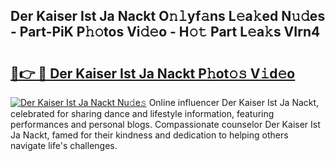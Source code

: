 ## Der Kaiser Ist Ja Nackt O𝚗𝚕yf𝚊ns L𝚎a𝚔ed N𝚞𝚍es - Part-PiK P𝚑𝚘tos Vi𝚍𝚎o - H𝚘𝚝 Part L𝚎a𝚔s VIrn4

# <h2><a href="http://kfcj0d0.oniu.top/?m=Der+Kaiser+Ist+Ja+Nackt">🔗👉 🔴 Der Kaiser Ist Ja Nackt P𝚑ot𝚘𝚜 V𝚒d𝚎o</a></h2>

[![Der Kaiser Ist Ja Nackt Nu𝚍e𝚜](https://i.imgur.com/0qMVB7G.gif)](http://kfcj0d0.oniu.top/?m=Der+Kaiser+Ist+Ja+Nackt)
Online influencer Der Kaiser Ist Ja Nackt, celebrated for sharing dance and lifestyle information, featuring performances and personal blogs. Compassionate counselor Der Kaiser Ist Ja Nackt, famed for their kindness and dedication to helping others navigate life's challenges.  
